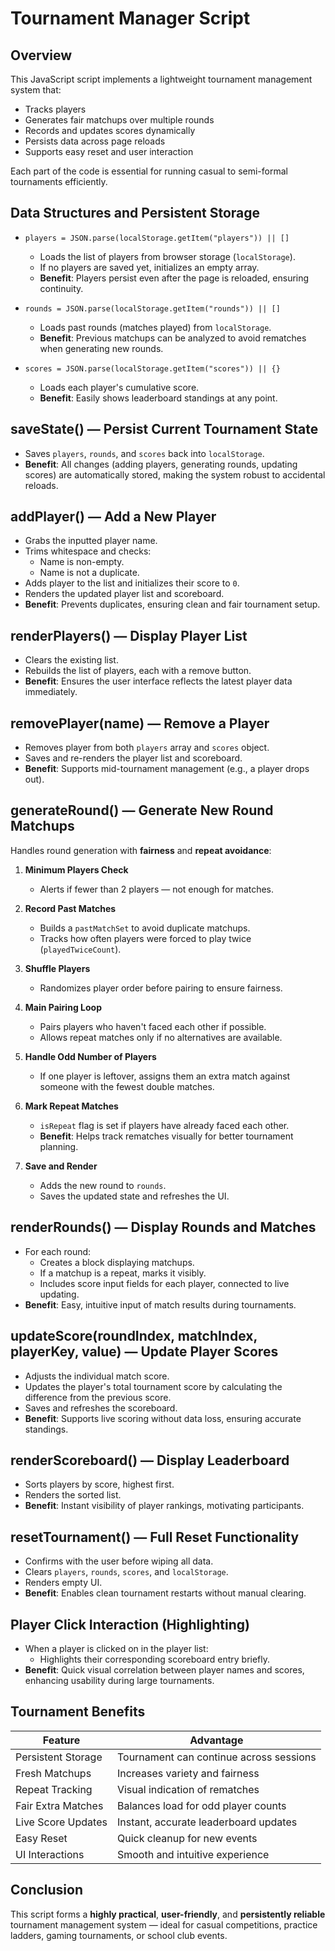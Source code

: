 # Tournament Manager Script

## Overview

This JavaScript script implements a lightweight tournament management system that:

- Tracks players
- Generates fair matchups over multiple rounds
- Records and updates scores dynamically
- Persists data across page reloads
- Supports easy reset and user interaction

Each part of the code is essential for running casual to semi-formal tournaments efficiently.

## Data Structures and Persistent Storage

- `players = JSON.parse(localStorage.getItem("players")) || []`
  - Loads the list of players from browser storage (`localStorage`).
  - If no players are saved yet, initializes an empty array.
  - **Benefit**: Players persist even after the page is reloaded, ensuring continuity.

- `rounds = JSON.parse(localStorage.getItem("rounds")) || []`
  - Loads past rounds (matches played) from `localStorage`.
  - **Benefit**: Previous matchups can be analyzed to avoid rematches when generating new rounds.

- `scores = JSON.parse(localStorage.getItem("scores")) || {}`
  - Loads each player's cumulative score.
  - **Benefit**: Easily shows leaderboard standings at any point.

## saveState() — Persist Current Tournament State

- Saves `players`, `rounds`, and `scores` back into `localStorage`.
- **Benefit**: All changes (adding players, generating rounds, updating scores) are automatically stored, making the system robust to accidental reloads.

## addPlayer() — Add a New Player

- Grabs the inputted player name.
- Trims whitespace and checks:
  - Name is non-empty.
  - Name is not a duplicate.
- Adds player to the list and initializes their score to `0`.
- Renders the updated player list and scoreboard.
- **Benefit**: Prevents duplicates, ensuring clean and fair tournament setup.

## renderPlayers() — Display Player List

- Clears the existing list.
- Rebuilds the list of players, each with a remove button.
- **Benefit**: Ensures the user interface reflects the latest player data immediately.

## removePlayer(name) — Remove a Player

- Removes player from both `players` array and `scores` object.
- Saves and re-renders the player list and scoreboard.
- **Benefit**: Supports mid-tournament management (e.g., a player drops out).

## generateRound() — Generate New Round Matchups

Handles round generation with **fairness** and **repeat avoidance**:

1. **Minimum Players Check**
   - Alerts if fewer than 2 players — not enough for matches.

2. **Record Past Matches**
   - Builds a `pastMatchSet` to avoid duplicate matchups.
   - Tracks how often players were forced to play twice (`playedTwiceCount`).

3. **Shuffle Players**
   - Randomizes player order before pairing to ensure fairness.

4. **Main Pairing Loop**
   - Pairs players who haven't faced each other if possible.
   - Allows repeat matches only if no alternatives are available.

5. **Handle Odd Number of Players**
   - If one player is leftover, assigns them an extra match against someone with the fewest double matches.

6. **Mark Repeat Matches**
   - `isRepeat` flag is set if players have already faced each other.
   - **Benefit**: Helps track rematches visually for better tournament planning.

7. **Save and Render**
   - Adds the new round to `rounds`.
   - Saves the updated state and refreshes the UI.

## renderRounds() — Display Rounds and Matches

- For each round:
  - Creates a block displaying matchups.
  - If a matchup is a repeat, marks it visibly.
  - Includes score input fields for each player, connected to live updating.
- **Benefit**: Easy, intuitive input of match results during tournaments.

## updateScore(roundIndex, matchIndex, playerKey, value) — Update Player Scores

- Adjusts the individual match score.
- Updates the player's total tournament score by calculating the difference from the previous score.
- Saves and refreshes the scoreboard.
- **Benefit**: Supports live scoring without data loss, ensuring accurate standings.

## renderScoreboard() — Display Leaderboard

- Sorts players by score, highest first.
- Renders the sorted list.
- **Benefit**: Instant visibility of player rankings, motivating participants.

## resetTournament() — Full Reset Functionality

- Confirms with the user before wiping all data.
- Clears `players`, `rounds`, `scores`, and `localStorage`.
- Renders empty UI.
- **Benefit**: Enables clean tournament restarts without manual clearing.

## Player Click Interaction (Highlighting)

- When a player is clicked on in the player list:
  - Highlights their corresponding scoreboard entry briefly.
- **Benefit**: Quick visual correlation between player names and scores, enhancing usability during large tournaments.

## Tournament Benefits

| Feature              | Advantage                                                      |
|----------------------|----------------------------------------------------------------|
| Persistent Storage   | Tournament can continue across sessions                       |
| Fresh Matchups       | Increases variety and fairness                                |
| Repeat Tracking      | Visual indication of rematches                               |
| Fair Extra Matches   | Balances load for odd player counts                           |
| Live Score Updates   | Instant, accurate leaderboard updates                         |
| Easy Reset           | Quick cleanup for new events                                  |
| UI Interactions      | Smooth and intuitive experience                               |

## Conclusion

This script forms a **highly practical**, **user-friendly**, and **persistently reliable** tournament management system — ideal for casual competitions, practice ladders, gaming tournaments, or school club events.
